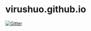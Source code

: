# virushuo.github.io

[![Gitter](https://badges.gitter.im/jhuoblog/community.svg)](https://gitter.im/jhuoblog/community?utm_source=badge&utm_medium=badge&utm_campaign=pr-badge&utm_content=badge)